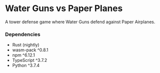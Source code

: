 # Water Guns vs Paper Planes
A tower defense game where Water Guns defend against Paper Airplanes.

### Dependencies
* Rust (nightly)
* wasm-pack ^0.8.1
* npm ^6.12.1
* TypeScript ^3.7.2
* Python ^3.7.4